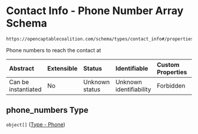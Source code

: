 # Contact Info - Phone Number Array Schema

```txt
https://opencaptablecoalition.com/schema/types/contact_info#/properties/phone_numbers
```

Phone numbers to reach the contact at

| Abstract            | Extensible | Status         | Identifiable            | Custom Properties | Additional Properties | Access Restrictions | Defined In                                                                                    |
| :------------------ | :--------- | :------------- | :---------------------- | :---------------- | :-------------------- | :------------------ | :-------------------------------------------------------------------------------------------- |
| Can be instantiated | No         | Unknown status | Unknown identifiability | Forbidden         | Allowed               | none                | [ContactInfo.schema.json*](../../schema/types/ContactInfo.schema.json "open original schema") |

## phone_numbers Type

`object[]` ([Type - Phone](contactinfo-properties-contact-info---phone-number-array-type---phone.md))
